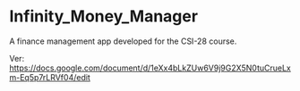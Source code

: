 # Infinity_Money_Manager

A finance management app developed for the CSI-28 course.

Ver: https://docs.google.com/document/d/1eXx4bLkZUw6V9j9G2X5N0tuCrueLxm-Eq5p7rLRVf04/edit
